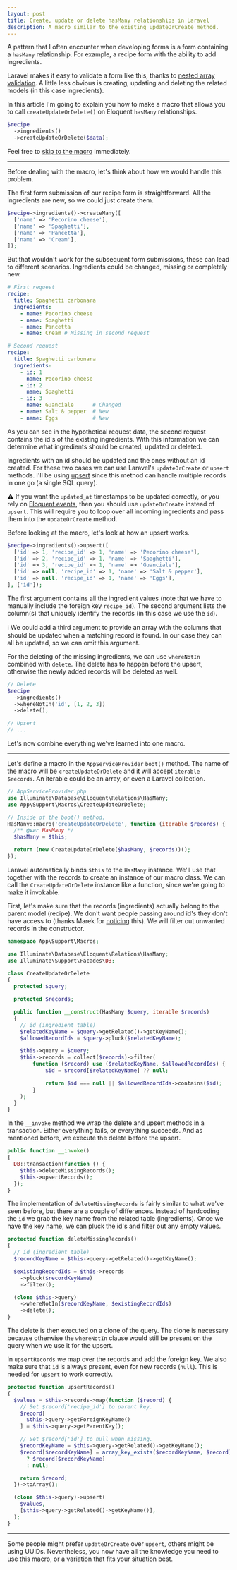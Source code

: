 ```yaml
---
layout: post
title: Create, update or delete hasMany relationships in Laravel
description: A macro similar to the existing updateOrCreate method.
---
```


A pattern that I often encounter when developing forms is a form containing a `hasMany` relationship. For example, a recipe form with the ability to add ingredients.

Laravel makes it easy to validate a form like this, thanks to [nested array validation](https://laravel.com/docs/9.x/validation#validating-nested-array-input). A little less obvious is creating, updating and deleting the related models (in this case ingredients).

In this article I'm going to explain you how to make a macro that allows you to call `createUpdateOrDelete()` on Eloquent `hasMany` relationships.

``` php
$recipe
  ->ingredients()
  ->createUpdateOrDelete($data);
```

Feel free to [skip to the macro](#macro) immediately.

---

Before dealing with the macro, let's think about how we would handle this problem.

The first form submission of our recipe form is straightforward. All the ingredients are new, so we could just create them.

``` php
$recipe->ingredients()->createMany([
  ['name' => 'Pecorino cheese'],
  ['name' => 'Spaghetti'],
  ['name' => 'Pancetta'],
  ['name' => 'Cream'],
]);
```

But that wouldn't work for the subsequent form submissions, these can lead to different scenarios. Ingredients could be changed, missing or completely new.

``` yaml
# First request
recipe:
  title: Spaghetti carbonara
  ingredients:
    - name: Pecorino cheese
    - name: Spaghetti
    - name: Pancetta
    - name: Cream # Missing in second request

# Second request
recipe:
  title: Spaghetti carbonara
  ingredients:
    - id: 1
      name: Pecorino cheese
    - id: 2
      name: Spaghetti
    - id: 3
      name: Guanciale      # Changed
    - name: Salt & pepper  # New
    - name: Eggs           # New
```

As you can see in the hypothetical request data, the second request contains the id's of the existing ingredients. With this information we can determine what ingredients should be created, updated or deleted.

Ingredients with an id should be updated and the ones without an id created. For these two cases we can use Laravel's `updateOrCreate` or `upsert` methods. I'll be using [upsert](https://laravel.com/docs/9.x/eloquent#upserts) since this method can handle multiple records in one go (a single SQL query).

⚠️  If you want the `updated_at` timestamps to be updated correctly, or you rely on [Eloquent events](https://laravel.com/docs/9.x/eloquent#events), then you should use `updateOrCreate` instead of `upsert`. This will require you to loop over all incoming ingredients and pass them into the `updateOrCreate` method.

Before looking at the macro, let's look at how an upsert works.

``` php
$recipe->ingredients()->upsert([
  ['id' => 1, 'recipe_id' => 1, 'name' => 'Pecorino cheese'],
  ['id' => 2, 'recipe_id' => 1, 'name' => 'Spaghetti'],
  ['id' => 3, 'recipe_id' => 1, 'name' => 'Guanciale'],
  ['id' => null, 'recipe_id' => 1, 'name' => 'Salt & pepper'],
  ['id' => null, 'recipe_id' => 1, 'name' => 'Eggs'],
], ['id']);
```

The first argument contains all the ingredient values (note that we have to manually include the foreign key `recipe_id`). The second argument lists the column(s) that uniquely identify the records (in this case we use the `id`).

ℹ️  We could add a third argument to provide an array with the columns that should be updated when a matching record is found. In our case they can all be updated, so we can omit this argument.

For the deleting of the missing ingredients, we can use `whereNotIn` combined with `delete`. The delete has to happen before the upsert, otherwise the newly added records will be deleted as well.

``` php
// Delete
$recipe
  ->ingredients()
  ->whereNotIn('id', [1, 2, 3])
  ->delete();

// Upsert
// ...
```

Let's now combine everything we've learned into one macro.

---
<div id="macro"></div>

Let's define a macro in the `AppServiceProvider` `boot()` method. The name of the macro will be `createUpdateOrDelete` and it will accept `iterable $records`. An iterable could be an array, or even a Laravel collection.

``` php
// AppServiceProvider.php
use Illuminate\Database\Eloquent\Relations\HasMany;
use App\Support\Macros\CreateUpdateOrDelete;

// Inside of the boot() method.
HasMany::macro('createUpdateOrDelete', function (iterable $records) {
  /** @var HasMany */
  $hasMany = $this;

  return (new CreateUpdateOrDelete($hasMany, $records))();
});
```

Laravel automatically binds `$this` to the `HasMany` instance. We'll use that together with the records to create an instance of our macro class. We can call the `CreateUpdateOrDelete` instance like a function, since we're going to make it invokable.

First, let's make sure that the records (ingredients) actually belong to the parent model (recipe). We don't want people passing around id's they don't have access to (thanks Marek for [noticing](https://github.com/jorenvanhee/joren.co/issues/1) this). We will filter out unwanted records in the constructor.

``` php
namespace App\Support\Macros;

use Illuminate\Database\Eloquent\Relations\HasMany;
use Illuminate\Support\Facades\DB;

class CreateUpdateOrDelete
{
  protected $query;

  protected $records;

  public function __construct(HasMany $query, iterable $records)
  {
    // id (ingredient table)
    $relatedKeyName = $query->getRelated()->getKeyName();
    $allowedRecordIds = $query->pluck($relatedKeyName);

    $this->query = $query;
    $this->records = collect($records)->filter(
        function ($record) use ($relatedKeyName, $allowedRecordIds) {
            $id = $record[$relatedKeyName] ?? null;

            return $id === null || $allowedRecordIds->contains($id);
        }
    );
  }
}
```

In the `__invoke` method we wrap the delete and upsert methods in a transaction. Either everything fails, or everything succeeds. And as mentioned before, we execute the delete before the upsert.

``` php
public function __invoke()
{
  DB::transaction(function () {
    $this->deleteMissingRecords();
    $this->upsertRecords();
  });
}
```

The implementation of `deleteMissingRecords` is fairly similar to what we've seen before, but there are a couple of differences. Instead of hardcoding the `id` we grab the key name from the related table (ingredients). Once we have the key name, we can pluck the id's and filter out any empty values.

``` php
protected function deleteMissingRecords()
{
  // id (ingredient table)
  $recordKeyName = $this->query->getRelated()->getKeyName();

  $existingRecordIds = $this->records
    ->pluck($recordKeyName)
    ->filter();

  (clone $this->query)
    ->whereNotIn($recordKeyName, $existingRecordIds)
    ->delete();
}
```

The delete is then executed on a clone of the query. The clone is necessary because otherwise the `whereNotIn` clause would still be present on the query when we use it for the upsert.

In `upsertRecords` we map over the records and add the foreign key. We also make sure that `id` is always present, even for new records (`null`). This is needed for `upsert` to work correctly.

``` php
protected function upsertRecords()
{
  $values = $this->records->map(function ($record) {
    // Set $record['recipe_id'] to parent key.
    $record[
      $this->query->getForeignKeyName()
    ] = $this->query->getParentKey();

    // Set $record['id'] to null when missing.
    $recordKeyName = $this->query->getRelated()->getKeyName();
    $record[$recordKeyName] = array_key_exists($recordKeyName, $record)
      ? $record[$recordKeyName]
      : null;

    return $record;
  })->toArray();

  (clone $this->query)->upsert(
    $values,
    [$this->query->getRelated()->getKeyName()],
  );
}
```

---

Some people might prefer `updateOrCreate` over `upsert`, others might be using UUIDs. Nevertheless, you now have all the knowledge you need to use this macro, or a variation that fits your situation best.
